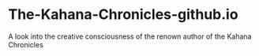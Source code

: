# The-Kahana-Chronicles-github.io
A look into the creative consciousness of the renown author of the Kahana Chronicles
